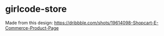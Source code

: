 # girlcode-store

Made from this design: https://dribbble.com/shots/19614098-Shopcart-E-Commerce-Product-Page